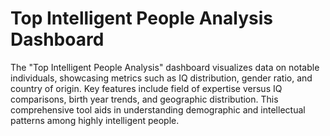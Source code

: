 # Top Intelligent People Analysis Dashboard

The "Top Intelligent People Analysis" dashboard visualizes data on notable individuals, showcasing metrics such as IQ distribution, gender ratio, and country of origin. Key features include field of expertise versus IQ comparisons, birth year trends, and geographic distribution. This comprehensive tool aids in understanding demographic and intellectual patterns among highly intelligent people.
